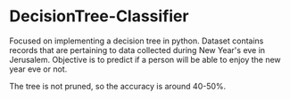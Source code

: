# DecisionTree-Classifier
Focused on implementing a decision tree in python.
Dataset contains records that are pertaining to data collected during New Year's eve in Jerusalem.
Objective is to predict if a person will be able to enjoy the new year eve or not.

The tree is not pruned, so the accuracy is around 40-50%.
